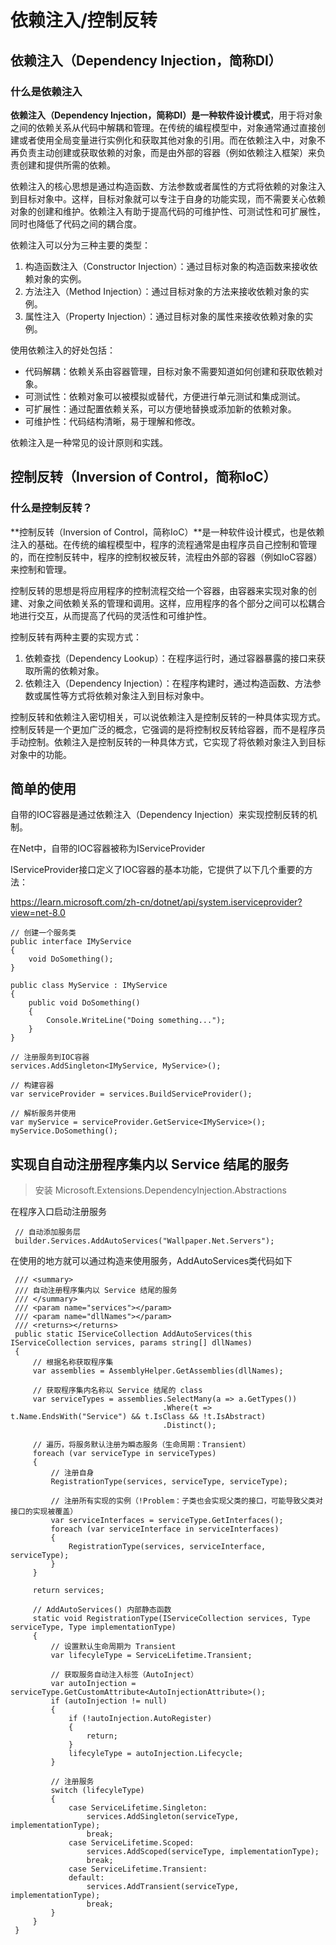  
# 依赖注入/控制反转

## 依赖注入（Dependency Injection，简称DI）

### 什么是依赖注入

**依赖注入（Dependency Injection，简称DI）是一种软件设计模式**，用于将对象之间的依赖关系从代码中解耦和管理。在传统的编程模型中，对象通常通过直接创建或者使用全局变量进行实例化和获取其他对象的引用。而在依赖注入中，对象不再负责主动创建或获取依赖的对象，而是由外部的容器（例如依赖注入框架）来负责创建和提供所需的依赖。

依赖注入的核心思想是通过构造函数、方法参数或者属性的方式将依赖的对象注入到目标对象中。这样，目标对象就可以专注于自身的功能实现，而不需要关心依赖对象的创建和维护。依赖注入有助于提高代码的可维护性、可测试性和可扩展性，同时也降低了代码之间的耦合度。

依赖注入可以分为三种主要的类型：
1. 构造函数注入（Constructor Injection）：通过目标对象的构造函数来接收依赖对象的实例。
2. 方法注入（Method Injection）：通过目标对象的方法来接收依赖对象的实例。
3. 属性注入（Property Injection）：通过目标对象的属性来接收依赖对象的实例。

使用依赖注入的好处包括：
- 代码解耦：依赖关系由容器管理，目标对象不需要知道如何创建和获取依赖对象。
- 可测试性：依赖对象可以被模拟或替代，方便进行单元测试和集成测试。
- 可扩展性：通过配置依赖关系，可以方便地替换或添加新的依赖对象。
- 可维护性：代码结构清晰，易于理解和修改。

依赖注入是一种常见的设计原则和实践。


## 控制反转（Inversion of Control，简称IoC）

### 什么是控制反转？
**控制反转（Inversion of Control，简称IoC）**是一种软件设计模式，也是依赖注入的基础。在传统的编程模型中，程序的流程通常是由程序员自己控制和管理的，而在控制反转中，程序的控制权被反转，流程由外部的容器（例如IoC容器）来控制和管理。

控制反转的思想是将应用程序的控制流程交给一个容器，由容器来实现对象的创建、对象之间依赖关系的管理和调用。这样，应用程序的各个部分之间可以松耦合地进行交互，从而提高了代码的灵活性和可维护性。

控制反转有两种主要的实现方式：
1. 依赖查找（Dependency Lookup）：在程序运行时，通过容器暴露的接口来获取所需的依赖对象。
2. 依赖注入（Dependency Injection）：在程序构建时，通过构造函数、方法参数或属性等方式将依赖对象注入到目标对象中。

控制反转和依赖注入密切相关，可以说依赖注入是控制反转的一种具体实现方式。控制反转是一个更加广泛的概念，它强调的是将控制权反转给容器，而不是程序员手动控制。依赖注入是控制反转的一种具体方式，它实现了将依赖对象注入到目标对象中的功能。


## 简单的使用

自带的IOC容器是通过依赖注入（Dependency Injection）来实现控制反转的机制。

在Net中，自带的IOC容器被称为IServiceProvider

IServiceProvider接口定义了IOC容器的基本功能，它提供了以下几个重要的方法：

https://learn.microsoft.com/zh-cn/dotnet/api/system.iserviceprovider?view=net-8.0

```
// 创建一个服务类
public interface IMyService
{
    void DoSomething();
}

public class MyService : IMyService
{
    public void DoSomething()
    {
        Console.WriteLine("Doing something...");
    }
}

// 注册服务到IOC容器 
services.AddSingleton<IMyService, MyService>();

// 构建容器
var serviceProvider = services.BuildServiceProvider();

// 解析服务并使用
var myService = serviceProvider.GetService<IMyService>();
myService.DoSomething();

```

## 实现自自动注册程序集内以 Service 结尾的服务
 
> 安装 Microsoft.Extensions.DependencyInjection.Abstractions
    
在程序入口启动注册服务 
 ```
  // 自动添加服务层
  builder.Services.AddAutoServices("Wallpaper.Net.Servers");
```
在使用的地方就可以通过构造来使用服务，AddAutoServices类代码如下 
```
 /// <summary>
 /// 自动注册程序集内以 Service 结尾的服务
 /// </summary>
 /// <param name="services"></param>
 /// <param name="dllNames"></param>
 /// <returns></returns>
 public static IServiceCollection AddAutoServices(this IServiceCollection services, params string[] dllNames)
 {
     // 根据名称获取程序集
     var assemblies = AssemblyHelper.GetAssemblies(dllNames);

     // 获取程序集内名称以 Service 结尾的 class
     var serviceTypes = assemblies.SelectMany(a => a.GetTypes())
                                  .Where(t => t.Name.EndsWith("Service") && t.IsClass && !t.IsAbstract)
                                  .Distinct();

     // 遍历，将服务默认注册为瞬态服务（生命周期：Transient）
     foreach (var serviceType in serviceTypes)
     {
         // 注册自身
         RegistrationType(services, serviceType, serviceType);

         // 注册所有实现的实例（!Problem：子类也会实现父类的接口，可能导致父类对接口的实现被覆盖）
         var serviceInterfaces = serviceType.GetInterfaces();
         foreach (var serviceInterface in serviceInterfaces)
         {
             RegistrationType(services, serviceInterface, serviceType);
         }
     }

     return services;

     // AddAutoServices() 内部静态函数
     static void RegistrationType(IServiceCollection services, Type serviceType, Type implementationType)
     {
         // 设置默认生命周期为 Transient
         var lifecyleType = ServiceLifetime.Transient;

         // 获取服务自动注入标签（AutoInject）
         var autoInjection = serviceType.GetCustomAttribute<AutoInjectionAttribute>();
         if (autoInjection != null)
         {
             if (!autoInjection.AutoRegister)
             {
                 return;
             }
             lifecyleType = autoInjection.Lifecycle;
         }

         // 注册服务
         switch (lifecyleType)
         {
             case ServiceLifetime.Singleton:
                 services.AddSingleton(serviceType, implementationType);
                 break;
             case ServiceLifetime.Scoped:
                 services.AddScoped(serviceType, implementationType);
                 break;
             case ServiceLifetime.Transient:
             default:
                 services.AddTransient(serviceType, implementationType);
                 break;
         }
     }
 }

```
